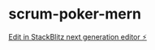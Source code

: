 # scrum-poker-mern

[Edit in StackBlitz next generation editor ⚡️](https://stackblitz.com/~/github.com/yshashi/scrum-poker-mern)